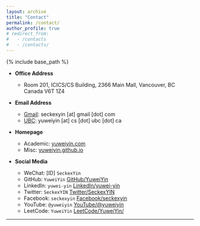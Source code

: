 ```yaml
---
layout: archive
title: "Contact"
permalink: /contact/
author_profile: true
# redirect_from:
#   - /contacts
#   - /contacts/
---
```


<script src="https://polyfill.io/v3/polyfill.min.js?features=es6"></script>
<script id="MathJax-script" async src="https://cdn.jsdelivr.net/npm/mathjax@3/es5/tex-mml-chtml.js"></script>
<script>
MathJax = {
  tex: {
    inlineMath: [['$', '$']],
    processEscapes: true
  }
};
</script>

{% include base_path %}

- **Office Address**
  - Room 201, ICICS/CS Building, 2366 Main Mall, Vancouver, BC Canada V6T 1Z4

- **Email Address**
  - [Gmail](mailto:seckexyin@gmail.com): seckexyin [at] gmail [dot] com
  - [UBC](mailto:yuweiyin@cs.ubc.ca): yuweiyin [at] cs [dot] ubc [dot] ca
  <!-- - [HKU](mailto:yuweiyin@hku.hk): yuweiyin [at] hku [dot] hk -->
  <!-- - [HKU CS](mailto:ywyin@cs.hku.hk): ywyin [at] cs [dot] hku [dot] hk -->

- **Homepage**
  - Academic: [yuweiyin.com](https://www.yuweiyin.com/)
  - Misc: [yuweiyin.github.io](https://yuweiyin.github.io/)

- **Social Media**
  - WeChat: [ID] `SeckexYin`
  - GitHub: `YuweiYin` [GitHub/YuweiYin](https://github.com/YuweiYin)
  - LinkedIn: `yuwei-yin` [LinkedIn/yuwei-yin](https://www.linkedin.com/in/yuwei-yin/)
  - Twitter: `SeckexYIN` [Twitter/SeckexYIN](https://twitter.com/SeckexYIN)
  - Facebook: `seckexyin` [Facebook/seckexyin](https://www.facebook.com/seckexyin/)
  - YouTube: `@yuweiyin` [YouTube/@yuweiyin](https://www.youtube.com/@yuweiyin)
  - LeetCode: `YuweiYin` [LeetCode/YuweiYin/](https://leetcode.com/YuweiYin/)

---

